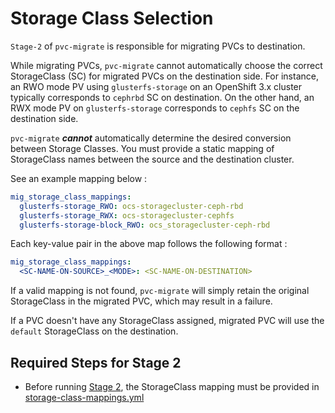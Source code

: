 # Storage Class Selection

`Stage-2` of `pvc-migrate` is responsible for migrating PVCs to destination. 

While migrating PVCs, `pvc-migrate` cannot automatically choose the correct StorageClass (SC) for migrated PVCs on the destination side. For instance, an RWO mode PV using `glusterfs-storage` on an OpenShift 3.x cluster typically corresponds to `cephrbd` SC on destination. On the other hand, an RWX mode PV on `glusterfs-storage` corresponds to `cephfs` SC on the destination side. 

`pvc-migrate` ___cannot___ automatically determine the desired conversion between Storage Classes. You must provide a static mapping of StorageClass names between the source and the destination cluster.

See an example mapping below :

```yml
mig_storage_class_mappings:
  glusterfs-storage_RWO: ocs-storagecluster-ceph-rbd
  glusterfs-storage_RWX: ocs-storagecluster-cephfs
  glusterfs-storage-block_RWO: ocs_storagecluster-ceph-rbd
``` 

Each key-value pair in the above map follows the following format :

```yml
mig_storage_class_mappings:
  <SC-NAME-ON-SOURCE>_<MODE>: <SC-NAME-ON-DESTINATION> 
```

If a valid mapping is not found, `pvc-migrate` will simply retain the original StorageClass in the migrated PVC, which may result in a failure. 

If a PVC doesn't have any StorageClass assigned, migrated PVC will use the `default` StorageClass on the destination. 

## Required Steps for Stage 2

- Before running [Stage 2](../2_pvc_destination_gen), the StorageClass mapping must be provided in [storage-class-mappings.yml](../2_pvc_destination_gen/vars/storage-class-mappings.yml)

